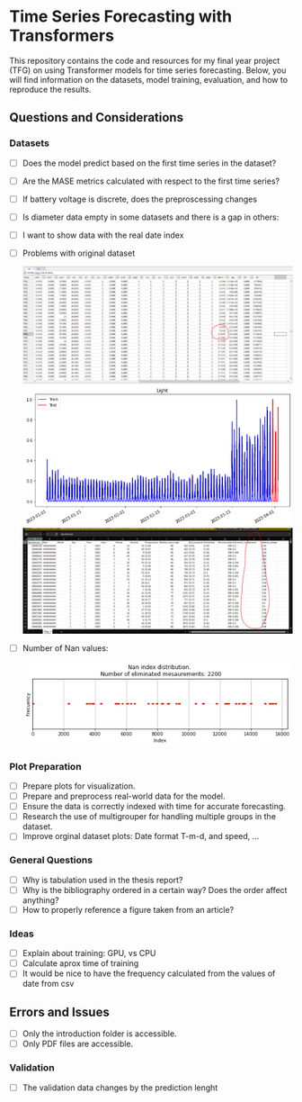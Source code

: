# Time Series Forecasting with Transformers

This repository contains the code and resources for my final year project (TFG) on using Transformer models for time series forecasting. Below, you will find information on the datasets, model training, evaluation, and how to reproduce the results.

## Questions and Considerations

### Datasets
- [ ] Does the model predict based on the first time series in the dataset?
- [ ] Are the MASE metrics calculated with respect to the first time series?
- [ ] If battery voltage is discrete, does the preproscessing changes
- [ ] Is diameter data empty in some datasets and there is a gap in others:
- [ ] I want to show data with the real date index
- [ ] Problems with original dataset

    <img src="Diam_Gap_Sand_1.PNG" alt="drawing" width="500"/>

    <img src="Light_Sand_2.PNG" alt="drawing" width="500"/>

    <img src="No_Diam_Clay_1.PNG" alt="drawing" width="500"/>

- [ ] Number of Nan values:

    <img src="Nan_Clay_2.PNG" alt="drawing" width="500"/>

### Plot Preparation
- [ ] Prepare plots for visualization.
- [ ] Prepare and preprocess real-world data for the model.
- [ ] Ensure the data is correctly indexed with time for accurate forecasting.
- [ ] Research the use of multigrouper for handling multiple groups in the dataset.
- [ ] Improve orginal dataset plots: Date format T-m-d, and speed, ...

### General Questions
- [ ] Why is tabulation used in the thesis report?
- [ ] Why is the bibliography ordered in a certain way? Does the order affect anything?
- [ ] How to properly reference a figure taken from an article?

### Ideas
- [ ] Explain about training: GPU, vs CPU
- [ ] Calculate aprox time of training
- [ ] It would be nice to have the frequency calculated from the values of date from csv

## Errors and Issues
- [ ] Only the introduction folder is accessible.
- [ ] Only PDF files are accessible.

### Validation
- [ ] The validation data changes by the prediction lenght

